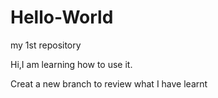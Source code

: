 # Hello-World
my 1st repository

Hi,I am learning how to use it.

Creat a new branch to review what I have learnt
